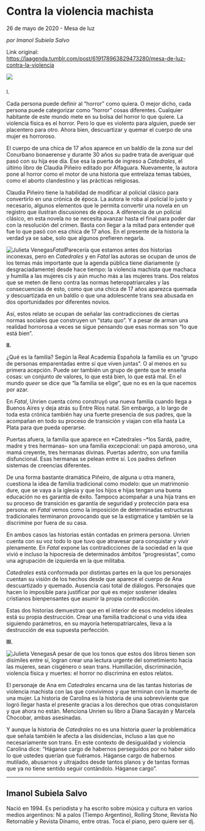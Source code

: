 # Contra la violencia machista



26 de mayo de 2020 - Mesa de luz

_por Imanol Subiela Salvo_

Link original: https://laagenda.tumblr.com/post/619178963829473280/mesa-de-luz-contra-la-violencia

![](https://64.media.tumblr.com/24e7c91d82971d6fc52ae1898c3af955/f19fe0ba17464f40-21/s500x750/3ba7cc70a3733ca1ac2ead0ea07317f733de5967.jpg)  
  
### 

I.

  


Cada persona puede definir al “horror” como
quiera. O mejor dicho, cada persona puede categorizar como “horror” cosas
diferentes. Cualquier habitante de este mundo mete en su bolsa del horror lo
que quiere. La violencia física es el horror. Pero lo que es violento para
alguien, puede ser placentero para otro. Ahora bien, descuartizar y quemar el
cuerpo de una mujer es horroroso.

El cuerpo de una chica de 17 años aparece en
un baldío de la zona sur del Conurbano bonaerense y durante 30 años su padre
trata de averiguar qué pasó con su hija ese día. Ese esa la puerta de ingreso a
*Catedrales*, el último libro de
Claudia Piñeiro editado por Alfaguara. Nuevamente, la autora pone al horror
como el motor de una historia que entrelaza temas tabúes, como el aborto clandestino
y las prácticas religiosas.

Claudia Piñeiro tiene la habilidad de
modificar al policial clásico para convertirlo en una crónica de época. La
autora le roba al policial lo justo y necesario, algunos elementos que le
permita convertir una novela en un registro que ilustran discusiones de
época. A diferencia de un policial
clásico, en esta novela no se necesita avanzar hasta el final para poder dar
con la resolución del crimen. Basta con llegar a la mitad para entender qué fue
lo que pasó con esa chica de 17 años. En el presente de la historia la verdad
ya se sabe, solo que algunos prefieren negarla. 

![Julieta Venegas](https://64.media.tumblr.com/23c3d41d299326dc8ce49282ffd8e932/f19fe0ba17464f40-f5/s250x400/4330c3a0c6aa0f27731024976ffd9db327f91fe6.jpg)*Fatal*Parecería que estamos antes dos historias
inconexas, pero en *Catedrales* y en *Fatal* las autoras se ocupan de unos de
los temas más importante que la agenda pública tiene diariamente (y
desgraciadamente) desde hace tiempo: la violencia machista que machaca y
humilla a las mujeres cis y aún mucho más a las mujeres trans. Dos relatos que
se meten de lleno contra las normas heteropatriarcales y las consecuencias de
esto, como que una chica de 17 años aparezca quemada y descuartizada en un
baldío o que una adolescente trans sea abusada en dos oportunidades por
diferentes novios. 

Así, estos relato se ocupan de señalar las
contradicciones de ciertas normas sociales que construyen un “statu quo”. Y a
pesar de arman una realidad horrorosa a veces se sigue pensando que esas normas
son “lo que está bien”. 

**II.** 

¿Qué es la familia? Según la Real Academia
Española la familia es un “grupo de personas emparentadas entre sí que viven
juntas”. O al menos en su primera acepción. Puede ser también un grupo de gente
que te enseña cosas: un conjunto de valores, lo que está bien, lo que está mal.
En el mundo *queer* se dice que “la
familia se elige”, que no es en la que nacemos por azar. 

En *Fatal*,
Unrien cuenta cómo construyó una nueva familia cuando llega a Buenos Aires y
deja atrás su Entre Ríos natal. Sin embargo, a lo largo de toda esta crónica
también hay una fuerte presencia de sus padres, que la acompañan en todo su
proceso de transición y viajan con ella hasta La Plata para que pueda operarse. 

Puertas afuera, la familia que aparece en *Catedrales –*los Sardá, padre, madre y
tres hermanas– son una familia excepcional: un papá amoroso, una mamá creyente,
tres hermanas divinas. Puertas adentro, son una familia disfuncional. Esas
hermanas se pelean entre sí. Los padres definen sistemas de creencias
diferentes. 

De una forma bastante dramática Piñeiro, de
alguna u otra manera, cuestiona la idea de familia tradicional como modelo: que
un matrimonio dure, que se vaya a la iglesia y que los hijos e hijas tengan una
buena educación no es garantía de éxito. Tampoco acompañar a una hija trans en
su proceso de transición es garantía de seguridad y protección para esa
persona: en *Fatal* vemos como la
imposición de determinadas estructuras tradicionales terminaron provocando que
se la estigmatice y también se la discrimine por fuera de su casa. 

En ambos casos las historias están contadas en
primera persona. Unrien cuenta con su voz todo lo que tuvo que atravesar para
conquistar y vivir plenamente. En *Fatal* expone
las contradicciones de la sociedad en la que vivió e incluso la hipocresía de
determinados ámbitos “progresistas”, como una agrupación de izquierda en la que
militaba.

*Catedrales* está conformada por distintas partes en la que los personajes cuentan
su visión de los hechos desde que aparece el cuerpo de Ana descuartizado y
quemado. Ausencia casi total de diálogos. Personajes que hacen lo imposible
para justificar por qué es mejor sostener ideales cristianos bienpensantes que
asumir la propia contradicción. 

Estas dos historias demuestran que en el interior
de esos modelos ideales está su propia destrucción. Crear una familia
tradicional o una vida idea siguiendo parámetros, en su mayoría
heteropatriarcales, lleva a la destrucción de esa supuesta perfección. 

**III.** 

![Julieta Venegas](https://64.media.tumblr.com/8cbd06774bc1fd27583c6e3bb6899a1a/f19fe0ba17464f40-9d/s250x400/5fb1da86b14ac50f124e6d9ff9102cbfbd81916d.jpg)A pesar de que los tonos que estos dos libros
tienen son disímiles entre sí, logran crear una lectura urgente del
sometimiento hacia las mujeres, sean cisgénero o sean trans. Humillación,
discriminación, violencia física y muertes: el horror no discrimina en estos
relatos. 

El personaje de Ana em *Catedrales* encarna una de las tantas historias de violencia
machista con las que convivimos y que terminan con la muerte de una mujer. La
historia de Carolina es la historia de una sobreviviente que logró llegar hasta
el presente gracias a los derechos que otras conquistaron y que ahora no están.
Menciona Unrien su libro a Diana Sacayán y Marcela Chocobar, ambas asesinadas. 

Y aunque la historia de *Catedrales* no es una historia *queer*
la problemática que señala también le afecta a las disidencias, incluso a las
que no necesariamente son trans. En este contexto de desigualdad y violencia
Carolina dice: “Háganse cargo de habernos perseguidos por no haber sido lo que
ustedes querían que fuéramos. Háganse cargo de habernos mutilado, abusarnos y ultrajados
desde tantos planos y de tantas formas que ya no tiene sentido seguir
contándolo. Háganse cargo”. 

  
  


---

Imanol Subiela Salvo
--------------------

Nació en 1994. Es periodista y ha escrito sobre música y cultura en varios medios argentinos: Ni a palos (Tiempo Argentino), Rolling Stone, Revista No Retornable y Revista Dínamo, entre otras. Toca el piano, pero quiere ser dj. 

